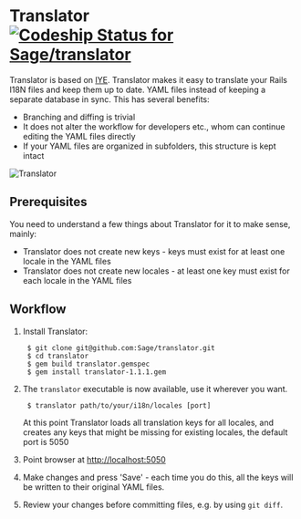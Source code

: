 # Translator [ ![Codeship Status for Sage/translator](https://codeship.com/projects/8f0b6800-4996-0133-8527-667b3b8a5886/status?branch=master)](https://codeship.com/projects/105641)

Translator is based on [IYE](https://github.com/firmafon/iye).
Translator makes it easy to translate your Rails I18N files and keep them up to date.
YAML files instead of keeping a separate database in sync. This has several benefits:

* Branching and diffing is trivial
* It does not alter the workflow for developers etc., whom can continue editing the
  YAML files directly
* If your YAML files are organized in subfolders, this structure is kept intact

![Translator](https://cloud.githubusercontent.com/assets/2951339/10191908/9e6cd5a8-6778-11e5-8824-f512d394ca25.png)

## Prerequisites

You need to understand a few things about Translator for it to make sense, mainly:

* Translator does not create new keys - keys must exist for at least one locale in the YAML files
* Translator does not create new locales - at least one key must exist for each locale in the YAML files

## Workflow

1. Install Translator:

        $ git clone git@github.com:Sage/translator.git
        $ cd translator
        $ gem build translator.gemspec
        $ gem install translator-1.1.1.gem

2. The `translator` executable is now available, use it wherever you want.

        $ translator path/to/your/i18n/locales [port]

    At this point Translator loads all translation keys for all locales, and creates any
    keys that might be missing for existing locales, the default port is 5050

3. Point browser at [http://localhost:5050](http://localhost:5050)
4. Make changes and press 'Save' - each time you do this, all the keys will be
   written to their original YAML files.
5. Review your changes before committing files, e.g. by using `git diff`.
